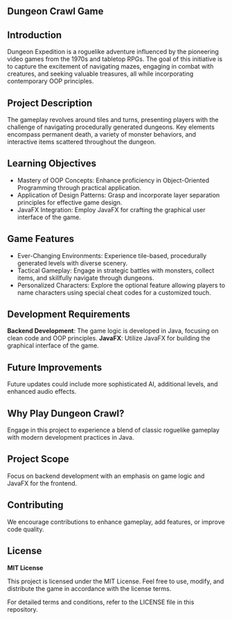 ## Dungeon Crawl Game

## Introduction

Dungeon Expedition is a roguelike adventure influenced by the pioneering video games from the 1970s and tabletop RPGs. The goal of this initiative is to capture the excitement of navigating mazes, engaging in combat with creatures, and seeking valuable treasures, all while incorporating contemporary OOP principles.

## Project Description
The gameplay revolves around tiles and turns, presenting players with the challenge of navigating procedurally generated dungeons. Key elements encompass permanent death, a variety of monster behaviors, and interactive items scattered throughout the dungeon.

## Learning Objectives
- Mastery of OOP Concepts: Enhance proficiency in Object-Oriented Programming through practical application.
- Application of Design Patterns: Grasp and incorporate layer separation principles for effective game design.
- JavaFX Integration: Employ JavaFX for crafting the graphical user interface of the game.

## Game Features
- Ever-Changing Environments: Experience tile-based, procedurally generated levels with diverse scenery.
- Tactical Gameplay: Engage in strategic battles with monsters, collect items, and skillfully navigate through dungeons.
- Personalized Characters: Explore the optional feature allowing players to name characters using special cheat codes for a customized touch.

## Development Requirements
**Backend Development**: The game logic is developed in Java, focusing on clean code and OOP principles.
**JavaFX**: Utilize JavaFX for building the graphical interface of the game.

## Future Improvements
Future updates could include more sophisticated AI, additional levels, and enhanced audio effects.

## Why Play Dungeon Crawl?
Engage in this project to experience a blend of classic roguelike gameplay with modern development practices in Java.

## Project Scope
Focus on backend development with an emphasis on game logic and JavaFX for the frontend.

## Contributing
We encourage contributions to enhance gameplay, add features, or improve code quality.

## License
**MIT License**

This project is licensed under the MIT License. Feel free to use, modify, and distribute the game in accordance with the license terms.

For detailed terms and conditions, refer to the LICENSE file in this repository.
